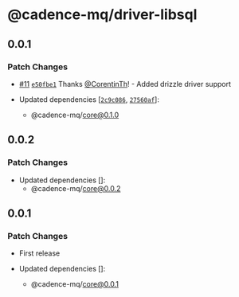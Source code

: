 # @cadence-mq/driver-libsql

## 0.0.1

### Patch Changes

- [#11](https://github.com/papra-hq/cadence-mq/pull/11) [`e50fbe1`](https://github.com/papra-hq/cadence-mq/commit/e50fbe15b615aea102024b7358cb9585e06d5b23) Thanks [@CorentinTh](https://github.com/CorentinTh)! - Added drizzle driver support

- Updated dependencies [[`2c9c086`](https://github.com/papra-hq/cadence-mq/commit/2c9c08684c1d96170afe6c63958470f6db2d7b05), [`27560af`](https://github.com/papra-hq/cadence-mq/commit/27560af29089797c4bf404641c7bd5b705d50dc4)]:
  - @cadence-mq/core@0.1.0

## 0.0.2

### Patch Changes

- Updated dependencies []:
  - @cadence-mq/core@0.0.2

## 0.0.1

### Patch Changes

- First release

- Updated dependencies []:
  - @cadence-mq/core@0.0.1

